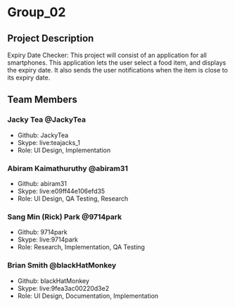 # Group_02

## Project Description
Expiry Date Checker: 
This project will consist of an application for all smartphones. This application lets the user select a food item, and displays the expiry date. It also sends the user notifications when the item is close to its expiry date.

## Team Members

### Jacky Tea @JackyTea
- Github: JackyTea
- Skype: live:teajacks_1
- Role: UI Design, Implementation

### Abiram Kaimathuruthy @abiram31
- Github: abiram31
- Skype: live:e09ff44e106efd35
- Role: UI Design, QA Testing, Research

### Sang Min (Rick) Park @9714park
- Github: 9714park
- Skype: live:9714park
- Role: Research, Implementation, QA Testing

### Brian Smith @blackHatMonkey
- Github: blackHatMonkey
- Skype: live:9fea3ac00220d3e2
- Role: UI Design, Documentation, Implementation
